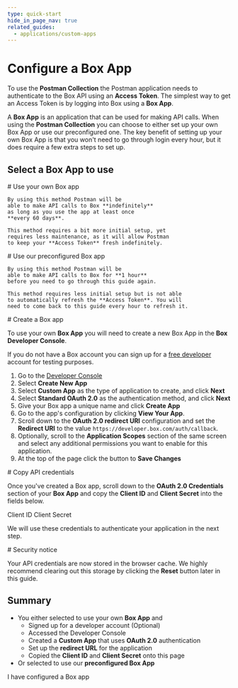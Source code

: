 ```yaml
---
type: quick-start
hide_in_page_nav: true
related_guides:
  - applications/custom-apps
---
```


<!-- alex disable postman-postwoman -->

# Configure a Box App

To use the **Postman Collection** the Postman application needs to authenticate
to the Box API using an **Access Token**. The simplest way to get an Access
Token is by logging into Box using a **Box App**.

A **Box App** is an application that can be used for making API calls. When
using the **Postman Collection** you can choose to either set up your own Box
App or use our preconfigured one. The key benefit of setting up your own Box App
is that you won't need to go through login every hour, but it does require a few
extra steps to set up.

## Select a Box App to use

<Grid columns='2'>
  <Choose option='postman.app_type' value='use_own' color='blue'>
    # Use your own Box app

    By using this method Postman will be
    able to make API calls to Box **indefinitely**
    as long as you use the app at least once
    **every 60 days**.

    This method requires a bit more initial setup, yet
    requires less maintenance, as it will allow Postman
    to keep your **Access Token** fresh indefinitely.
  </Choose>

  <Choose option='postman.app_type' value='use_box' color='red'>
    # Use our preconfigured Box app

    By using this method Postman will be
    able to make API calls to Box for **1 hour**
    before you need to go through this guide again.

    This method requires less initial setup but is not able
    to automatically refresh the **Access Token**. You will
    need to come back to this guide every hour to refresh it.
  </Choose>
</Grid>

<Choice option='postman.app_type' value='use_own' color='blue'>
  # Create a Box app

  To use your own **Box App** you will need to create a
  new Box App in the **Box Developer Console**.
  
  If you do not have a Box account you can sign up for a [free
  developer][signup] account for testing purposes.

  1. Go to the [Developer Console][devconsole]
  1. Select **Create New App**
  1. Select **Custom App** as the type of application to create, and click **Next**
  1. Select **Standard OAuth 2.0** as the authentication method, and click
     **Next**
  1. Give your Box app a unique name and click **Create App**
  1. Go to the app's configuration by clicking **View Your App**.
  1. Scroll down to the **OAuth 2.0 redirect URI** configuration and set the
     **Redirect URI** to the value `https://developer.box.com/auth/callback`.
  1. Optionally, scroll to the **Application Scopes** section of the same screen
     and select any additional permissions you want to enable for this application.
  1. At the top of the page click the button to **Save Changes**
</Choice>

<Choice option='postman.app_type' value='use_own' color='blue'>
  # Copy API credentials

  Once you've created a Box app, scroll down to the **OAuth 2.0 Credentials**
  section of your **Box App** and copy the **Client ID** and **Client Secret** into
  the fields below.

  <Store id='postman_credentials.client_id' placeholder='zECq2EkYBjZ...' pattern='\w{32}'>
    Client ID
  </Store>
  
  <Store id='postman_credentials.client_secret' placeholder='913td9hr6jo...' pattern='\w{32}'>
    Client Secret
  </Store>

  We will use these credentials to authenticate your application in the next step.
</Choice>

<Choice option='postman.app_type' value='use_own' color='none'>

<Message danger>
  # Security notice

  Your API credentials are now stored in the browser cache. We highly
  recommend clearing out this storage by clicking the **Reset** button later in
  this guide.
</Message>

</Choice>

<Choice option='postman.app_type' value='use_box,use_own' color='none'>

## Summary

* You either selected to use your own **Box App** and
  * Signed up for a developer account (Optional)
  * Accessed the Developer Console
  * Created a **Custom App** that uses **OAuth 2.0** authentication
  * Set up the **redirect URL** for the application
  * Copied the **Client ID** and **Client Secret** onto this page
* Or selected to use our **preconfigured Box App**

</Choice>

<Observe option='postman.app_type' value='use_box,use_own'>
  <Next>I have configured a Box app</Next>
</Observe>

[devconsole]: https://account.box.com/developers/services
[signup]: https://account.box.com/signup/n/developer
